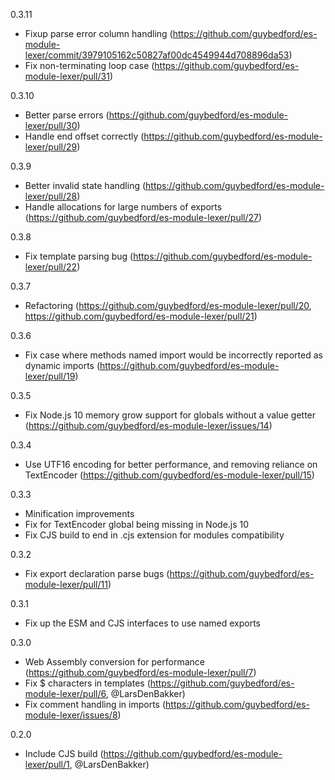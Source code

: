 0.3.11
* Fixup parse error column handling (https://github.com/guybedford/es-module-lexer/commit/3979105162c50827af00dc4549944d708896da53)
* Fix non-terminating loop case (https://github.com/guybedford/es-module-lexer/pull/31)

0.3.10
* Better parse errors (https://github.com/guybedford/es-module-lexer/pull/30)
* Handle end offset correctly (https://github.com/guybedford/es-module-lexer/pull/29)

0.3.9
* Better invalid state handling (https://github.com/guybedford/es-module-lexer/pull/28)
* Handle allocations for large numbers of exports (https://github.com/guybedford/es-module-lexer/pull/27)

0.3.8
* Fix template parsing bug (https://github.com/guybedford/es-module-lexer/pull/22)

0.3.7
* Refactoring (https://github.com/guybedford/es-module-lexer/pull/20, https://github.com/guybedford/es-module-lexer/pull/21)

0.3.6
* Fix case where methods named import would be incorrectly reported as dynamic imports (https://github.com/guybedford/es-module-lexer/pull/19)

0.3.5
* Fix Node.js 10 memory grow support for globals without a value getter (https://github.com/guybedford/es-module-lexer/issues/14)

0.3.4
* Use UTF16 encoding for better performance, and removing reliance on TextEncoder (https://github.com/guybedford/es-module-lexer/pull/15)

0.3.3
* Minification improvements
* Fix for TextEncoder global being missing in Node.js 10
* Fix CJS build to end in .cjs extension for modules compatibility

0.3.2
* Fix export declaration parse bugs (https://github.com/guybedford/es-module-lexer/pull/11)

0.3.1
* Fix up the ESM and CJS interfaces to use named exports

0.3.0
* Web Assembly conversion for performance (https://github.com/guybedford/es-module-lexer/pull/7)
* Fix $ characters in templates (https://github.com/guybedford/es-module-lexer/pull/6, @LarsDenBakker)
* Fix comment handling in imports (https://github.com/guybedford/es-module-lexer/issues/8)

0.2.0
* Include CJS build (https://github.com/guybedford/es-module-lexer/pull/1, @LarsDenBakker)
